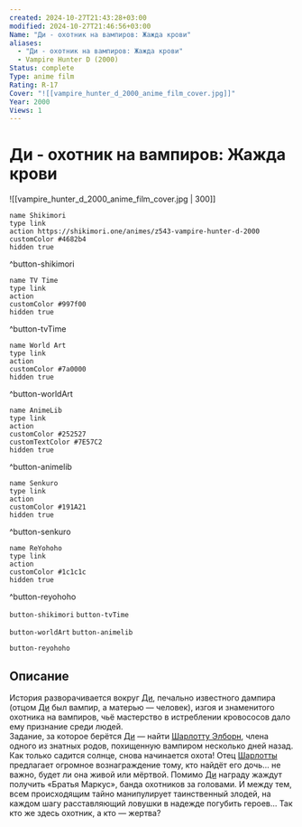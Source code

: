 ```yaml
---
created: 2024-10-27T21:43:28+03:00
modified: 2024-10-27T21:46:56+03:00
Name: "Ди - охотник на вампиров: Жажда крови"
aliases:
  - "Ди - охотник на вампиров: Жажда крови"
  - Vampire Hunter D (2000)
Status: complete
Type: anime film
Rating: R-17
Cover: "![[vampire_hunter_d_2000_anime_film_cover.jpg]]"
Year: 2000
Views: 1
---
```


# Ди - охотник на вампиров: Жажда крови

![[vampire_hunter_d_2000_anime_film_cover.jpg | 300]]

```button
name Shikimori
type link
action https://shikimori.one/animes/z543-vampire-hunter-d-2000
customColor #4682b4
hidden true
```
^button-shikimori

```button
name TV Time
type link
action 
customColor #997f00
hidden true
```
^button-tvTime

```button
name World Art
type link
action 
customColor #7a0000
hidden true
```
^button-worldArt

```button
name AnimeLib
type link
action 
customColor #252527
customTextColor #7E57C2
hidden true
```
^button-animelib

```button
name Senkuro
type link
action 
customColor #191A21
hidden true
```
^button-senkuro

```button
name ReYohoho
type link
action 
customColor #1c1c1c
hidden true
```
^button-reyohoho



`button-shikimori` `button-tvTime`

`button-worldArt` `button-animelib`

`button-reyohoho`

## Описание

История разворачивается вокруг [Ди](https://shikimori.one/characters/1018-d), печально известного дампира (отцом [Ди](https://shikimori.one/characters/1018-d) был вампир, а матерью — человек), изгоя и знаменитого охотника на вампиров, чьё мастерство в истреблении кровососов дало ему признание среди людей.  
Задание, за которое берётся [Ди](https://shikimori.one/characters/1018-d) — найти [Шарлотту Элборн](https://shikimori.one/characters/1022-charlotte-elbourne), члена одного из знатных родов, похищенную вампиром несколько дней назад.  
Как только садится солнце, снова начинается охота! Отец [Шарлотты](https://shikimori.one/characters/1022-charlotte-elbourne) предлагает огромное вознаграждение тому, кто найдёт его дочь... не важно, будет ли она живой или мёртвой. Помимо [Ди](https://shikimori.one/characters/1018-d) награду жаждут получить «Братья Маркус», банда охотников за головами. И между тем, всем происходящим тайно манипулирует таинственный злодей, на каждом шагу расставляющий ловушки в надежде погубить героев... Так кто же здесь охотник, а кто — жертва?
